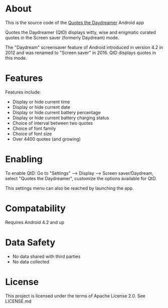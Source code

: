 # About
This is the source code of the [Quotes the Daydreamer](https://play.google.com/store/apps/details?id=im.skn.daydreamerquoth) Android app 

Quotes the Daydreamer (QtD) displays witty, wise and enigmatic curated quotes in the Screen saver (formerly Daydream) mode.

The "Daydream" screensaver feature of Android introduced in version 4.2 in 2012 and was renamed to "Screen saver" in 2016. QtD displays quotes in this mode.

# Features
Features include:
- Display or hide current time
- Display or hide current date
- Display or hide current battery percentage
- Display or hide current battery charging status
- Choice of interval between two quotes
- Choice of font family
- Choice of font size
- Over 4400 quotes (and growing)

# Enabling

To enable QtD: Go to "Settings" —> Display —> Screen saver/Daydream, select "Quotes the Daydreamer", customize the options available for QtD.

This settings menu can also be reached by launching the app.

# Compatability
Requires Android
4.2 and up

# Data Safety
- No data shared with third parties
- No data collected

# License
This project is licensed under the terms of Apache License 2.0. See LICENSE.md

